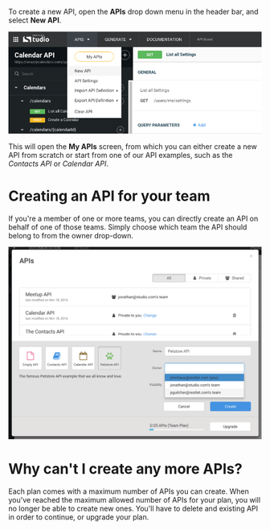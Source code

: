 To create a new API, open the **APIs** drop down menu in the header bar, and select **New API**.

![Create a new API](images/newapi.png "Create a new API")

This will open the **My APIs** screen, from which you can either create a new API from scratch or start from one of our API examples, such as the *Contacts API* or *Calendar API*.

# Creating an API for your team

If you're a member of one or more teams, you can directly create an API on behalf of one of those teams. Simply choose which team the API should belong to from the owner drop-down.

![Change owner](images/changeowner.png "Change owner")

# Why can't I create any more APIs?

Each plan comes with a maximum number of APIs you can create. When you've reached the maximum allowed number of APIs for your plan, you will no longer be able to create new ones. You'll have to delete and existing API in order to continue, or upgrade your plan.

